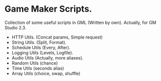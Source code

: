 # Game Maker Scripts. 
Collection of some useful scripts in GML (Written by own). Actually, for GM Studio 2.3.

- HTTP Utils. (Concat params, Simple request)
- String Utils. (Split, Format).
- Schedule Utils (Every, After).
- Logging Utils (Levels, Logfile).
- Audio Utils (Actually, more aliases).
- Random Utils (chance)
- Time Utils (seconds alias)
- Array Utils (choice, swap, shuffle)
